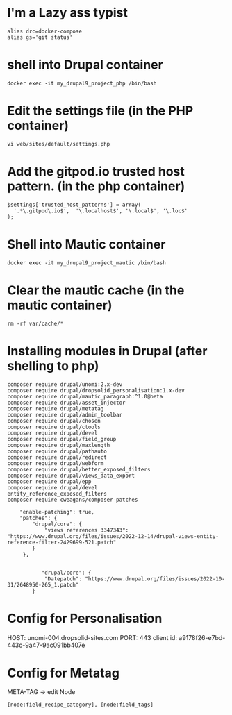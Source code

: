 # I'm a Lazy ass typist
```
alias drc=docker-compose
alias gs='git status'
```

# shell into Drupal container
```
docker exec -it my_drupal9_project_php /bin/bash
```

# Edit the settings file (in the PHP container)
```
vi web/sites/default/settings.php
```

# Add the gitpod.io trusted host pattern. (in the php container)
```
$settings['trusted_host_patterns'] = array(
  '.*\.gitpod\.io$',  '\.localhost$', '\.local$', '\.loc$'
);
```

# Shell into Mautic container
```
docker exec -it my_drupal9_project_mautic /bin/bash
```

# Clear the mautic cache (in the mautic container)
```
rm -rf var/cache/*
```

# Installing modules in Drupal (after shelling to php)
```
composer require drupal/unomi:2.x-dev
composer require drupal/dropsolid_personalisation:1.x-dev
composer require drupal/mautic_paragraph:^1.0@beta
composer require drupal/asset_injector
composer require drupal/metatag
composer require drupal/admin_toolbar
composer require drupal/chosen
composer require drupal/ctools
composer require drupal/devel
composer require drupal/field_group
composer require drupal/maxlength
composer require drupal/pathauto
composer require drupal/redirect
composer require drupal/webform
composer require drupal/better_exposed_filters
composer require drupal/views_data_export
composer require drupal/epp
composer require drupal/devel
entity_reference_exposed_filters
composer require cweagans/composer-patches

  ```

        "enable-patching": true,
        "patches": {
            "drupal/core": {
                "views references 3347343": "https://www.drupal.org/files/issues/2022-12-14/drupal-views-entity-reference-filter-2429699-521.patch"
            }
         },


               "drupal/core": {
                "Datepatch": "https://www.drupal.org/files/issues/2022-10-31/2648950-265_1.patch"
            }


# Config for Personalisation
 HOST:         unomi-004.dropsolid-sites.com
 PORT:         443
 client id:    a9178f26-e7bd-443c-9a47-9ac091bb407e

# Config for Metatag
META-TAG -> edit Node
```
[node:field_recipe_category], [node:field_tags]
```